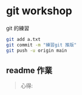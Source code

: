 # git workshop

git 的練習
```bash
git add a.txt
git commit -m "練習git 推版"
git push -u origin main

```
## readme 作業
>心得:
